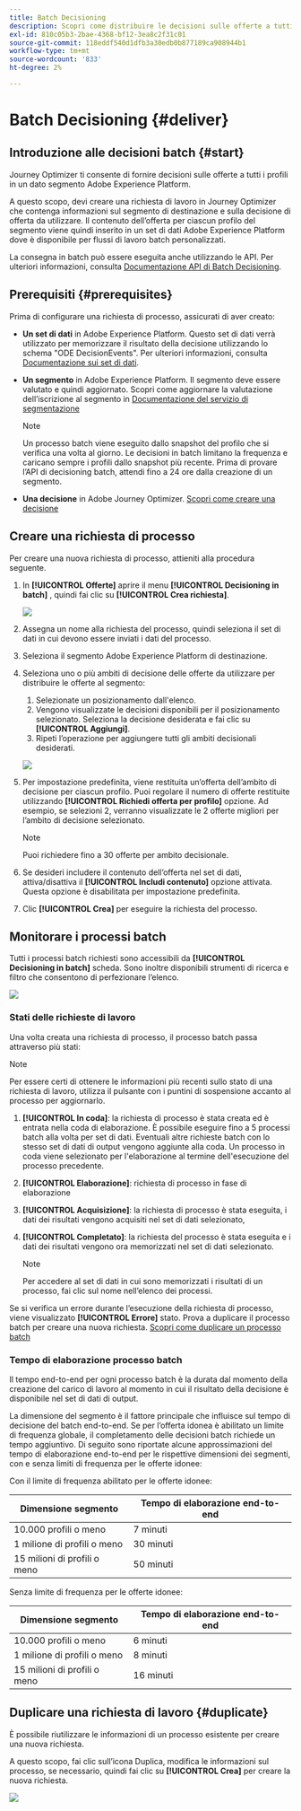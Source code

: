 ```yaml
---
title: Batch Decisioning
description: Scopri come distribuire le decisioni sulle offerte a tutti i profili in un dato segmento di Adobe Experience Platform.
exl-id: 810c05b3-2bae-4368-bf12-3ea8c2f31c01
source-git-commit: 118eddf540d1dfb3a30edb0b877189ca908944b1
workflow-type: tm+mt
source-wordcount: '833'
ht-degree: 2%

---
```


# Batch Decisioning {#deliver}

## Introduzione alle decisioni batch {#start}

Journey Optimizer ti consente di fornire decisioni sulle offerte a tutti i profili in un dato segmento Adobe Experience Platform.

A questo scopo, devi creare una richiesta di lavoro in Journey Optimizer che contenga informazioni sul segmento di destinazione e sulla decisione di offerta da utilizzare. Il contenuto dell’offerta per ciascun profilo del segmento viene quindi inserito in un set di dati Adobe Experience Platform dove è disponibile per flussi di lavoro batch personalizzati.

La consegna in batch può essere eseguita anche utilizzando le API. Per ulteriori informazioni, consulta [Documentazione API di Batch Decisioning](api-reference/offer-delivery-api/batch-decisioning-api.md).

## Prerequisiti {#prerequisites}

Prima di configurare una richiesta di processo, assicurati di aver creato:

* **Un set di dati** in Adobe Experience Platform. Questo set di dati verrà utilizzato per memorizzare il risultato della decisione utilizzando lo schema &quot;ODE DecisionEvents&quot;. Per ulteriori informazioni, consulta [Documentazione sui set di dati](https://experienceleague.adobe.com/docs/experience-platform/catalog/datasets/overview.html?lang=it).

* **Un segmento** in Adobe Experience Platform. Il segmento deve essere valutato e quindi aggiornato. Scopri come aggiornare la valutazione dell’iscrizione al segmento in [Documentazione del servizio di segmentazione](https://www.adobe.com/go/segmentation-overview-en)

   >[!NOTE]
   >
   >Un processo batch viene eseguito dallo snapshot del profilo che si verifica una volta al giorno. Le decisioni in batch limitano la frequenza e caricano sempre i profili dallo snapshot più recente. Prima di provare l’API di decisioning batch, attendi fino a 24 ore dalla creazione di un segmento.

* **Una decisione** in Adobe Journey Optimizer. [Scopri come creare una decisione](offer-activities/create-offer-activities.md)

<!-- in API doc, remove these info and add ref here-->

## Creare una richiesta di processo

Per creare una nuova richiesta di processo, attieniti alla procedura seguente.

1. In **[!UICONTROL Offerte]** aprire il menu **[!UICONTROL Decisioning in batch]** , quindi fai clic su **[!UICONTROL Crea richiesta]**.

   ![](assets/batch-create.png)

1. Assegna un nome alla richiesta del processo, quindi seleziona il set di dati in cui devono essere inviati i dati del processo.

1. Seleziona il segmento Adobe Experience Platform di destinazione.

1. Seleziona uno o più ambiti di decisione delle offerte da utilizzare per distribuire le offerte al segmento:
   1. Selezionate un posizionamento dall&#39;elenco.
   1. Vengono visualizzate le decisioni disponibili per il posizionamento selezionato. Seleziona la decisione desiderata e fai clic su **[!UICONTROL Aggiungi]**.
   1. Ripeti l’operazione per aggiungere tutti gli ambiti decisionali desiderati.

   ![](assets/batch-decision.png)

1. Per impostazione predefinita, viene restituita un’offerta dell’ambito di decisione per ciascun profilo. Puoi regolare il numero di offerte restituite utilizzando **[!UICONTROL Richiedi offerta per profilo]** opzione. Ad esempio, se selezioni 2, verranno visualizzate le 2 offerte migliori per l’ambito di decisione selezionato.

   >[!NOTE]
   >
   >Puoi richiedere fino a 30 offerte per ambito decisionale.

1. Se desideri includere il contenuto dell’offerta nel set di dati, attiva/disattiva il **[!UICONTROL Includi contenuto]** opzione attivata. Questa opzione è disabilitata per impostazione predefinita.

1. Clic **[!UICONTROL Crea]** per eseguire la richiesta del processo.

## Monitorare i processi batch

Tutti i processi batch richiesti sono accessibili da **[!UICONTROL Decisioning in batch]** scheda. Sono inoltre disponibili strumenti di ricerca e filtro che consentono di perfezionare l’elenco.

![](assets/batch-list.png)

### Stati delle richieste di lavoro

Una volta creata una richiesta di processo, il processo batch passa attraverso più stati:

>[!NOTE]
>
>Per essere certi di ottenere le informazioni più recenti sullo stato di una richiesta di lavoro, utilizza il pulsante con i puntini di sospensione accanto al processo per aggiornarlo.

1. **[!UICONTROL In coda]**: la richiesta di processo è stata creata ed è entrata nella coda di elaborazione. È possibile eseguire fino a 5 processi batch alla volta per set di dati. Eventuali altre richieste batch con lo stesso set di dati di output vengono aggiunte alla coda. Un processo in coda viene selezionato per l&#39;elaborazione al termine dell&#39;esecuzione del processo precedente.
1. **[!UICONTROL Elaborazione]**: richiesta di processo in fase di elaborazione
1. **[!UICONTROL Acquisizione]**: la richiesta di processo è stata eseguita, i dati dei risultati vengono acquisiti nel set di dati selezionato,
1. **[!UICONTROL Completato]**: la richiesta del processo è stata eseguita e i dati dei risultati vengono ora memorizzati nel set di dati selezionato.

   >[!NOTE]
   >
   >Per accedere al set di dati in cui sono memorizzati i risultati di un processo, fai clic sul nome nell’elenco dei processi.

Se si verifica un errore durante l’esecuzione della richiesta di processo, viene visualizzato **[!UICONTROL Errore]** stato. Prova a duplicare il processo batch per creare una nuova richiesta. [Scopri come duplicare un processo batch](#duplicate)

### Tempo di elaborazione processo batch

Il tempo end-to-end per ogni processo batch è la durata dal momento della creazione del carico di lavoro al momento in cui il risultato della decisione è disponibile nel set di dati di output.

La dimensione del segmento è il fattore principale che influisce sul tempo di decisione del batch end-to-end. Se per l’offerta idonea è abilitato un limite di frequenza globale, il completamento delle decisioni batch richiede un tempo aggiuntivo. Di seguito sono riportate alcune approssimazioni del tempo di elaborazione end-to-end per le rispettive dimensioni dei segmenti, con e senza limiti di frequenza per le offerte idonee:

Con il limite di frequenza abilitato per le offerte idonee:

| Dimensione segmento | Tempo di elaborazione end-to-end |
|--------------|----------------------------|
| 10.000 profili o meno | 7 minuti |
| 1 milione di profili o meno | 30 minuti |
| 15 milioni di profili o meno | 50 minuti |

Senza limite di frequenza per le offerte idonee:

| Dimensione segmento | Tempo di elaborazione end-to-end |
|--------------|----------------------------|
| 10.000 profili o meno | 6 minuti |
| 1 milione di profili o meno | 8 minuti |
| 15 milioni di profili o meno | 16 minuti |

## Duplicare una richiesta di lavoro {#duplicate}

È possibile riutilizzare le informazioni di un processo esistente per creare una nuova richiesta.

A questo scopo, fai clic sull’icona Duplica, modifica le informazioni sul processo, se necessario, quindi fai clic su **[!UICONTROL Crea]** per creare la nuova richiesta.

![](assets/batch-duplicate.png)
